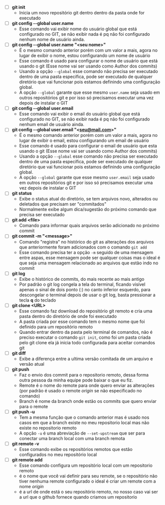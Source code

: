 - [ ] **git init**
  - Inicia um novo repositório git dentro dentro da pasta onde for executado
- [ ] **git config --global user.name**
  - Esse comando vai exibir nome do usuário global que está configurado no GIT, se não exibir nada é pq não foi configurado nenhum nome de usuário ainda.
- [ ] **git config --global user.name "\<seu nome\>"**
  - É o mesmo comando anterior porém com um valor a mais, agora no lugar de exibir o nome, estou configurando um nome de usuário
  - Esse comando é usado para configurar o nome de usuário que está usando o git (Esse nome vai ser usando como Author dos commits)
  - Usando a opção `--global` esse comando não precisa ser executado dentro de uma pasta específica, pode ser executado de qualquer diretório que vai funcionar pois estamos definindo uma configuração global.
  - A opção `--global` garante que esse mesmo `user.name` seja usado em outros repositórios git e por isso só precisamos executar uma vez depois de instalar o GIT
- [ ] **git config --global user.email**
  - Esse comando vai exibir o email do usuário global que está configurado no GIT, se não exibir nada é pq não foi configurado nenhum email de usuário ainda.
- [ ] **git config --global user.email "\<seu@mail.com\>"**
  - É o mesmo comando anterior porém com um valor a mais, agora no lugar de exibir o email, estou configurando um email de usuário
  - Esse comando é usado para configurar o email de usuário que esta usando o git (Esse nome vai ser usando como Author dos commits)
  - Usando a opção `--global` esse comando não precisa ser executado dentro de uma pasta específica, pode ser executado de qualquer diretório que vai funcionar pois estamos definindo uma configuração global.
  - A opção `--global` garante que esse mesmo `user.email` seja usado em outros repositórios git e por isso só precisamos executar uma vez depois de instalar o GIT
- [ ] **git status**
  - Exibe o status atual do diretório, se tem arquivos novo, alterados ou deletados que precisam ser "commitados"
  - Normalmente exibe algum dica/sugestão do próximo comando que precisa ser executado
- [ ] **git add \<file\>**
  - Comando para informar quais arquivos serão adicionado no próximo commit
- [ ] **git commit -m "\<message\>"**
  - Comando "registra" no histórico do git as alterações dos arquivos que anteriormente foram adicionados com o comando `git add`
  - Esse comando precisa ter a opção `-m` seguido de uma mensagem entre aspas, esse mensagem pode ser qualquer coisas mas o ideal é que seja uma mensagem relacionado ao arquivos que estão indo no commit
- [ ] **git log**
  - Exibe o histórico de commits, do mais recente ao mais antigo
  - Por padrão o git log congela a tela do terminal, ficando visível apenas o sinal de dois ponto (:) no canto inferior esquerdo, para descongelar o terminal depois de usar o git log, basta pressionar a tecla **q** do teclado
- [ ] **git clone \<URL\>**
  - Esse comando faz download do repositório git remoto e cria uma pasta dentro do diretório de onde foi executado
  - A pasta criada por esse comando tem o mesmo nome que foi definido para um repositório remoto
  - Quando entrar dentro da pasta pelo terminal de comandos, não é preciso executar o comando `git init`, como foi um pasta criada pelo git clone ela já inicia todo configurada para aceitar comandos git 
- [ ] **git diff**
  - Exibe a diferença entre a ultima versão comitada de um arquivo e versão atual
- [ ] **git push <remote> <branch>**
  - Faz o envio dos commit para o repositorio remoto, dessa forma outra pessoa da minha equipe pode baixar o que eu fiz.
  - Remote é o nome do remote para onde quero enviar as alterações (por padrão é usado o remote *origin* se não especificado no comando)
  - Branch é nome da branch onde estão os commits que quero enviar para o remote 
- [ ] **git push -u <remote> <branch>**
  - Tem a mesma função que o comando anterior mas é usado nos casos em que a branch existe no meu repositorio local mas não existe no repositorio remoto
  - A opção `-u` é uma abreviação de `--set-upstream` que ser para conectar uma branch local com uma branch remota
- [ ] **git remote -v**
  - Esse comando exibe os repositórios remotos que estão configurados no meu repositório local
- [ ] **git remote add <name> <URL>**
  - Esse comando configura um repositório local com um repositorio remoto
  - <name> é o nome que você vai definir para seu remote, se o repositório não tiver nenhuma remote configurado o ideal é criar um remote com a nome *origin*
  - <URL> é a url de onde está o seu repositório remoto, no nosso caso vai ser a url que o github fornece quando criamos um repositorio
